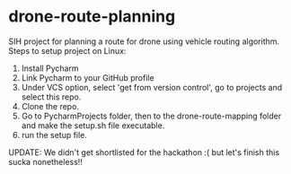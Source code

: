# drone-route-planning
SIH project for planning a route for drone using vehicle routing algorithm.
Steps to setup project on Linux:
1. Install Pycharm
2. Link Pycharm to your GitHub profile
3. Under VCS option, select 'get from version control', go to projects and select this repo.
4. Clone the repo.
5. Go to PycharmProjects folder, then to the drone-route-mapping folder and make the setup.sh file executable.
6. run the setup file.


UPDATE: We didn't get shortlisted for the hackathon :(
but let's finish this sucka nonetheless!!
